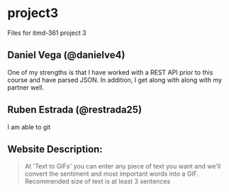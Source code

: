 # project3
Files for itmd-361 project 3

## Daniel Vega (@danielve4)
One of my strengths is that I have worked with a REST API prior to this course and have parsed JSON.
In addition, I get along with along with my partner well.

## Ruben Estrada (@restrada25)
I am able to git

## Website Description:

>At 'Text to GIFs' you can enter any piece of text you want and we'll convert the sentiment and most important words into a GIF. Recommended size of text is at least 3 sentences